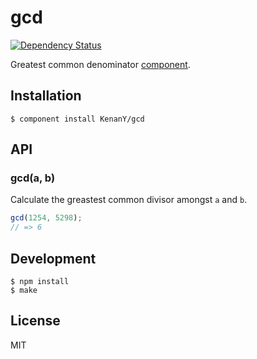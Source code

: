 # gcd

[![Dependency Status](https://gemnasium.com/KenanY/gcd.png)](https://gemnasium.com/KenanY/gcd)

Greatest common denominator [component](https://github.com/component).

## Installation

``` shell
$ component install KenanY/gcd
```

## API

### gcd(a, b)

Calculate the greastest common divisor amongst `a` and `b`.

``` javascript
gcd(1254, 5298);
// => 6
```

## Development

``` shell
$ npm install
$ make
```

## License

MIT